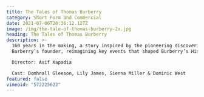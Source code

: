 ```yaml
---
title: The Tales of Thomas Burberry
category: Short Form and Commercial
date: 2021-07-06T20:36:12.127Z
image: /img/the-tale-of-thomas-burberry-2x.jpg
heading: The Tales of Thomas Burberry
description: >-
  160 years in the making, a story inspired by the pioneering discoveries of
  Burberry’s founder, reimagining key events that shaped Burberry’s History.

  Director: Asif Kapadia

  Cast: Domhnall Gleeson, Lily James, Sienna Miller & Dominic West
featured: false
vimeoid: "572225622"
---
```

